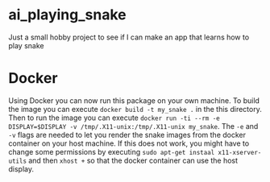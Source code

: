 # ai_playing_snake
Just a small hobby project to see if I can make an app that learns how to play snake

# Docker 
Using Docker you can now run this package on your own machine. To build the image you can execute `docker build -t my_snake .` in the this directory. Then to run the image you can execute `docker run -ti --rm -e DISPLAY=$DISPLAY -v /tmp/.X11-unix:/tmp/.X11-unix my_snake`. The `-e` and `-v` flags are needed to let you render the snake images from the docker container on your host machine. If this does not work, you might have to change some permissions by executing `sudo apt-get instaal x11-xserver-utils` and then `xhost +` so that the docker container can use the host display.


